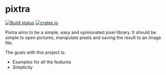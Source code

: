 # pixtra

[![Build status](https://img.shields.io/github/workflow/status/madsravn/pixtra/Rust/master)](https://github.com/madsravn/pixtra)
[![crates.io](https://img.shields.io/crates/v/pixtra.svg)](https://crates.io/crates/pixtra)

Pixtra aims to be a simple, easy and opinionated pixel library. It should be simple to open pictures, manipulate pixels and saving the result to an image file.

The goals with this project is:
 * Examples for all the features
 * Simplicity


